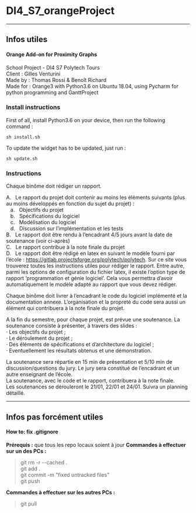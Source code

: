 DI4_S7_orangeProject
====================

----------
Infos utiles
-------------
#### Orange Add-on for Proximity Graphs
School Project - DI4 S7 Polytech Tours<br />
Client : Gilles Venturini<br />
Made by : Thomas Rossi & Benoît Richard<br />
Made for : Orange3 with Python3.6 on Ubuntu 18.04, using Pycharm for python programming and GanttProject

### Install instructions
First of all, install Python3.6 on your device, then run the following command :
```
sh install.sh
```

To update the widget has to be updated, just run :
```
sh update.sh
```


### Instructions
Chaque binôme doit rédiger un rapport.<br />

A.&nbsp;&nbsp;&nbsp;Le rapport du projet doit contenir au moins les éléments suivants (plus au moins développés en fonction du sujet du projet) :<br />
&nbsp;&nbsp;&nbsp;a.&nbsp;&nbsp;&nbsp;Objectifs du projet<br />
&nbsp;&nbsp;&nbsp;b.&nbsp;&nbsp;&nbsp;Spécifications du logiciel<br />
&nbsp;&nbsp;&nbsp;c.&nbsp;&nbsp;&nbsp;Modélisation du logiciel<br />
&nbsp;&nbsp;&nbsp;d.&nbsp;&nbsp;&nbsp;Discussion sur l’implémentation et les tests<br />
B.&nbsp;&nbsp;&nbsp;Le rapport doit être rendu à l’encadrant 4/5 jours avant la date de soutenance (voir ci-après)<br />
C.&nbsp;&nbsp;&nbsp;Le rapport contribue à la note finale du projet<br />
D.&nbsp;&nbsp;&nbsp;Le rapport doit être rédigé en latex en suivant le modèle fourni par l’école : https://gitlab.projectsforge.org/polytech/polytech. Sur ce site vous trouverez toutes les instructions utiles pour rédiger le rapport. Entre autre, parmi les options de configuration du fichier latex, il existe l’option type de rapport ‘programmation et génie logiciel’. Cela vous permettra d’avoir automatiquement le modèle adapté au rapport que vous devez rédiger.<br />

Chaque binôme doit livrer à l’encadrant le code du logiciel implémenté et la documentation annexe. L’organisation et la propreté du code sera aussi un élément qui contribuera à la note finale du projet.<br />

A la fin du semestre, pour chaque projet, est prévue une soutenance. La soutenance consiste à présenter, à travers des slides :<br />
· Les objectifs du projet ;<br />
· Le déroulement du projet ;<br />
· Des éléments de spécifications et d’architecture du logiciel ;<br />
· Eventuellement les résultats obtenus et une démonstration.<br />

La soutenance sera répartie en 15 min de présentation et 5/10 min de discussion/questions du jury. Le jury sera constitué de l’encadrant et un autre enseignant de l’école.<br />
La soutenance, avec le code et le rapport, contribuera à la note finale.<br />
Les soutenances se dérouleront le 21/01, 22/01 et 24/01. Suivra un planning détaillé.

----------
Infos pas forcément utiles
-------------
#### How to: fix .gitignore

**Prérequis :** que tous les repo locaux soient à jour
**Commandes à effectuer sur un des PCs :**
> git rm -r --cached .<br />
> git add .<br />
> git commit -m "fixed untracked files"<br />
> git push<br />

**Commandes à effectuer sur les autres PCs :**
> git pull
